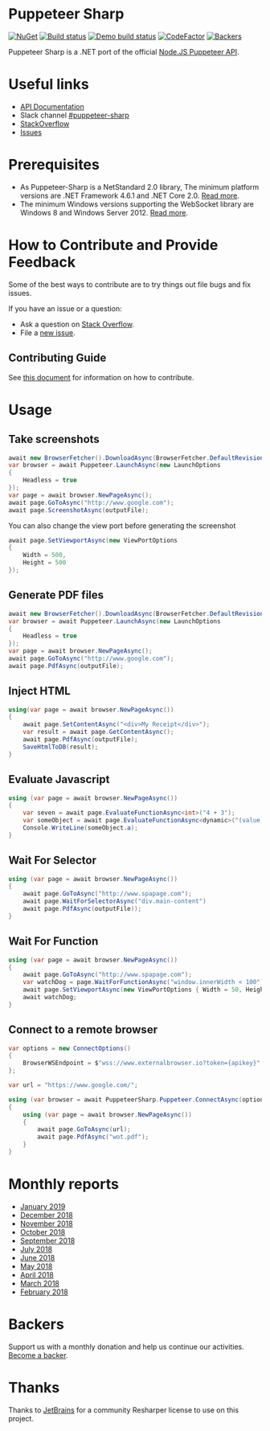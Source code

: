 # Puppeteer Sharp

[![NuGet](https://buildstats.info/nuget/PuppeteerSharp)][NugetUrl]
[![Build status](https://ci.appveyor.com/api/projects/status/pwfkjb0c4jfdo7lc/branch/master?svg=true&pendingText=master&failingText=master&passingText=master)][BuildUrl]
[![Demo build status](https://ci.appveyor.com/api/projects/status/10g64a4aa0083wgf/branch/master?svg=true&pendingText=demo&failingText=demo&passingText=demo)][BuildDemoUrl]
[![CodeFactor](https://www.codefactor.io/repository/github/kblok/puppeteer-sharp/badge)][CodeFactorUrl]
[![Backers](https://opencollective.com/puppeteer-sharp/tiers/backer/badge.svg?label=Backer&color=brightgreen)][Backers]

[NugetUrl]: https://www.nuget.org/packages/PuppeteerSharp/
[BuildUrl]: https://ci.appveyor.com/project/kblok/puppeteer-sharp/branch/master
[BuildDemoUrl]: https://ci.appveyor.com/project/kblok/puppeteer-sharp-0c8w9/branch/master
[CodeFactorUrl]: https://www.codefactor.io/repository/github/kblok/puppeteer-sharp
[Backers]: https://opencollective.com/puppeteer-sharp

Puppeteer Sharp is a .NET port of the official [Node.JS Puppeteer API](https://github.com/GoogleChrome/puppeteer). 

# Useful links

* [API Documentation](http://www.puppeteersharp.com/api/index.html)
* Slack channel [#puppeteer-sharp](https://join.slack.com/t/puppeteer/shared_invite/enQtMzU4MjIyMDA5NTM4LTM1OTdkNDhlM2Y4ZGUzZDdjYjM5ZWZlZGFiZjc4MTkyYTVlYzIzYjU5NDIyNzgyMmFiNDFjN2UzNWU0N2ZhZDc)
* [StackOverflow](https://stackoverflow.com/search?q=puppeteer-sharp)
* [Issues](https://github.com/kblok/puppeteer-sharp/issues?utf8=%E2%9C%93&q=is%3Aissue)

# Prerequisites

 * As Puppeteer-Sharp is a NetStandard 2.0 library, The minimum platform versions are .NET Framework 4.6.1 and .NET Core 2.0. [Read more](https://docs.microsoft.com/en-us/dotnet/standard/net-standard).
 * The minimum Windows versions supporting the WebSocket library are Windows 8 and Windows Server 2012. [Read more](https://docs.microsoft.com/en-us/dotnet/api/system.net.websockets?redirectedfrom=MSDN&view=netframework-4.7.2).

 # How to Contribute and Provide Feedback

Some of the best ways to contribute are to try things out file bugs and fix issues.

If you have an issue or a question:

* Ask a question on [Stack Overflow](https://stackoverflow.com/search?q=puppeteer-sharp).
* File a [new issue](https://github.com/kblok/puppeteer-sharp/issues/new).

## Contributing Guide

See [this document](https://github.com/kblok/puppeteer-sharp/blob/master/CONTRIBUTING.md) for information on how to contribute.

# Usage

## Take screenshots

```cs
await new BrowserFetcher().DownloadAsync(BrowserFetcher.DefaultRevision);
var browser = await Puppeteer.LaunchAsync(new LaunchOptions
{
    Headless = true
});
var page = await browser.NewPageAsync();
await page.GoToAsync("http://www.google.com");
await page.ScreenshotAsync(outputFile);
```

You can also change the view port before generating the screenshot


```cs
await page.SetViewportAsync(new ViewPortOptions
{
    Width = 500,
    Height = 500
});
```


## Generate PDF files

```cs
await new BrowserFetcher().DownloadAsync(BrowserFetcher.DefaultRevision);
var browser = await Puppeteer.LaunchAsync(new LaunchOptions
{
    Headless = true
});
var page = await browser.NewPageAsync();
await page.GoToAsync("http://www.google.com");
await page.PdfAsync(outputFile);
```

## Inject HTML

```cs
using(var page = await browser.NewPageAsync())
{
    await page.SetContentAsync("<div>My Receipt</div>");
    var result = await page.GetContentAsync();
    await page.PdfAsync(outputFile);
    SaveHtmlToDB(result);
}
```

## Evaluate Javascript

```cs
using (var page = await browser.NewPageAsync())
{
    var seven = await page.EvaluateFunctionAsync<int>("4 + 3");
    var someObject = await page.EvaluateFunctionAsync<dynamic>("(value) => ({a: value})", 5);
    Console.WriteLine(someObject.a);
}
```

## Wait For Selector

```cs
using (var page = await browser.NewPageAsync())
{
    await page.GoToAsync("http://www.spapage.com");
    await page.WaitForSelectorAsync("div.main-content")
    await page.PdfAsync(outputFile));
}
```

## Wait For Function
```cs
using (var page = await browser.NewPageAsync())
{
    await page.GoToAsync("http://www.spapage.com");
    var watchDog = page.WaitForFunctionAsync("window.innerWidth < 100");
    await page.SetViewportAsync(new ViewPortOptions { Width = 50, Height = 50 });
    await watchDog;
}
```

## Connect to a remote browser

```cs
var options = new ConnectOptions()
{
    BrowserWSEndpoint = $"wss://www.externalbrowser.io?token={apikey}"
};

var url = "https://www.google.com/";

using (var browser = await PuppeteerSharp.Puppeteer.ConnectAsync(options))
{
    using (var page = await browser.NewPageAsync())
    {
        await page.GoToAsync(url);
        await page.PdfAsync("wot.pdf");
    }
}
```

# Monthly reports
 * [January 2019](http://www.hardkoded.com/blog/puppeteer-sharp-monthly-jan-2019)
 * [December 2018](http://www.hardkoded.com/blog/puppeteer-sharp-monthly-dec-2018)
 * [November 2018](http://www.hardkoded.com/blog/puppeteer-sharp-monthly-nov-2018)
 * [October 2018](http://www.hardkoded.com/blog/puppeteer-sharp-monthly-oct-2018)
 * [September 2018](http://www.hardkoded.com/blog/puppeteer-sharp-monthly-sep-2018)
 * [July 2018](https://www.hardkoded.com/blog/puppeteer-sharp-monthly-jul-2018)
 * [June 2018](http://www.hardkoded.com/blog/puppeteer-sharp-monthly-jun-2018)
 * [May 2018](http://www.hardkoded.com/blogs/puppeteer-sharp-monthly-may-2018)
 * [April 2018](http://www.hardkoded.com/blogs/puppeteer-sharp-monthly-april-2018)
 * [March 2018](http://www.hardkoded.com/blogs/puppeteer-sharp-monthly-march-2018)
 * [February 2018](http://www.hardkoded.com/blogs/puppeteer-sharp-monthly-february-2018)

# Backers

Support us with a monthly donation and help us continue our activities. [Become a backer](https://opencollective.com/puppeteer-sharp).

# Thanks

Thanks to [JetBrains](https://www.jetbrains.com/?from=PuppeteerSharp) for a community Resharper license to use on this project.


